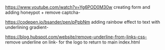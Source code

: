 https://www.youtube.com/watch?v=Yg6POD0M30w creating form and adding honeypot + remove captcha-

https://codepen.io/bsander/pen/pPpbNm adding rainbow effect to text with underlining gradient-

https://blog.hubspot.com/website/remove-underline-from-links-css- remove underline on link- for the logo to return to main index.html